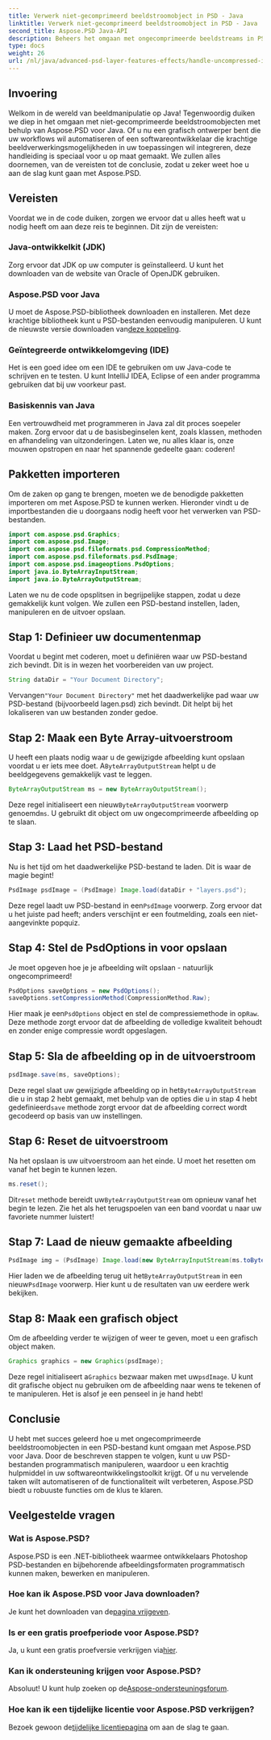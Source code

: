 ```yaml
---
title: Verwerk niet-gecomprimeerd beeldstroomobject in PSD - Java
linktitle: Verwerk niet-gecomprimeerd beeldstroomobject in PSD - Java
second_title: Aspose.PSD Java-API
description: Beheers het omgaan met ongecomprimeerde beeldstreams in PSD met behulp van Aspose.PSD voor Java met deze eenvoudig te volgen handleiding. Ideaal voor ontwikkelaars en ontwerpers.
type: docs
weight: 26
url: /nl/java/advanced-psd-layer-features-effects/handle-uncompressed-image-stream-object-psd/
---
```

## Invoering
Welkom in de wereld van beeldmanipulatie op Java! Tegenwoordig duiken we diep in het omgaan met niet-gecomprimeerde beeldstroomobjecten met behulp van Aspose.PSD voor Java. Of u nu een grafisch ontwerper bent die uw workflows wil automatiseren of een softwareontwikkelaar die krachtige beeldverwerkingsmogelijkheden in uw toepassingen wil integreren, deze handleiding is speciaal voor u op maat gemaakt. We zullen alles doornemen, van de vereisten tot de conclusie, zodat u zeker weet hoe u aan de slag kunt gaan met Aspose.PSD.
## Vereisten
Voordat we in de code duiken, zorgen we ervoor dat u alles heeft wat u nodig heeft om aan deze reis te beginnen. Dit zijn de vereisten:
### Java-ontwikkelkit (JDK)
Zorg ervoor dat JDK op uw computer is geïnstalleerd. U kunt het downloaden van de website van Oracle of OpenJDK gebruiken.
### Aspose.PSD voor Java
 U moet de Aspose.PSD-bibliotheek downloaden en installeren. Met deze krachtige bibliotheek kunt u PSD-bestanden eenvoudig manipuleren. U kunt de nieuwste versie downloaden van[deze koppeling](https://releases.aspose.com/psd/java/).
### Geïntegreerde ontwikkelomgeving (IDE)
Het is een goed idee om een IDE te gebruiken om uw Java-code te schrijven en te testen. U kunt IntelliJ IDEA, Eclipse of een ander programma gebruiken dat bij uw voorkeur past.
### Basiskennis van Java
Een vertrouwdheid met programmeren in Java zal dit proces soepeler maken. Zorg ervoor dat u de basisbeginselen kent, zoals klassen, methoden en afhandeling van uitzonderingen.
Laten we, nu alles klaar is, onze mouwen opstropen en naar het spannende gedeelte gaan: coderen!
## Pakketten importeren
Om de zaken op gang te brengen, moeten we de benodigde pakketten importeren om met Aspose.PSD te kunnen werken. Hieronder vindt u de importbestanden die u doorgaans nodig heeft voor het verwerken van PSD-bestanden.
```java
import com.aspose.psd.Graphics;
import com.aspose.psd.Image;
import com.aspose.psd.fileformats.psd.CompressionMethod;
import com.aspose.psd.fileformats.psd.PsdImage;
import com.aspose.psd.imageoptions.PsdOptions;
import java.io.ByteArrayInputStream;
import java.io.ByteArrayOutputStream;
```
Laten we nu de code opsplitsen in begrijpelijke stappen, zodat u deze gemakkelijk kunt volgen. We zullen een PSD-bestand instellen, laden, manipuleren en de uitvoer opslaan. 
## Stap 1: Definieer uw documentenmap
Voordat u begint met coderen, moet u definiëren waar uw PSD-bestand zich bevindt. Dit is in wezen het voorbereiden van uw project. 
```java
String dataDir = "Your Document Directory";
```
 Vervangen`"Your Document Directory"` met het daadwerkelijke pad waar uw PSD-bestand (bijvoorbeeld lagen.psd) zich bevindt. Dit helpt bij het lokaliseren van uw bestanden zonder gedoe.
## Stap 2: Maak een Byte Array-uitvoerstroom
 U heeft een plaats nodig waar u de gewijzigde afbeelding kunt opslaan voordat u er iets mee doet. A`ByteArrayOutputStream` helpt u de beeldgegevens gemakkelijk vast te leggen.
```java
ByteArrayOutputStream ms = new ByteArrayOutputStream();
```
 Deze regel initialiseert een nieuw`ByteArrayOutputStream` voorwerp genoemd`ms`. U gebruikt dit object om uw ongecomprimeerde afbeelding op te slaan.
## Stap 3: Laad het PSD-bestand
Nu is het tijd om het daadwerkelijke PSD-bestand te laden. Dit is waar de magie begint!
```java
PsdImage psdImage = (PsdImage) Image.load(dataDir + "layers.psd");
```
Deze regel laadt uw PSD-bestand in een`PsdImage` voorwerp. Zorg ervoor dat u het juiste pad heeft; anders verschijnt er een foutmelding, zoals een niet-aangevinkte popquiz.
## Stap 4: Stel de PsdOptions in voor opslaan
Je moet opgeven hoe je je afbeelding wilt opslaan - natuurlijk ongecomprimeerd!
```java
PsdOptions saveOptions = new PsdOptions();
saveOptions.setCompressionMethod(CompressionMethod.Raw);
```
 Hier maak je een`PsdOptions` object en stel de compressiemethode in op`Raw`. Deze methode zorgt ervoor dat de afbeelding de volledige kwaliteit behoudt en zonder enige compressie wordt opgeslagen.
## Stap 5: Sla de afbeelding op in de uitvoerstroom
```java
psdImage.save(ms, saveOptions);
```
 Deze regel slaat uw gewijzigde afbeelding op in het`ByteArrayOutputStream` die u in stap 2 hebt gemaakt, met behulp van de opties die u in stap 4 hebt gedefinieerd`save` methode zorgt ervoor dat de afbeelding correct wordt gecodeerd op basis van uw instellingen.
## Stap 6: Reset de uitvoerstroom
Na het opslaan is uw uitvoerstroom aan het einde. U moet het resetten om vanaf het begin te kunnen lezen.
```java
ms.reset();
```
 Dit`reset` methode bereidt uw`ByteArrayOutputStream` om opnieuw vanaf het begin te lezen. Zie het als het terugspoelen van een band voordat u naar uw favoriete nummer luistert!
## Stap 7: Laad de nieuw gemaakte afbeelding
```java
PsdImage img = (PsdImage) Image.load(new ByteArrayInputStream(ms.toByteArray()));
```
 Hier laden we de afbeelding terug uit het`ByteArrayOutputStream` in een nieuw`PsdImage` voorwerp. Hier kunt u de resultaten van uw eerdere werk bekijken.
## Stap 8: Maak een grafisch object
Om de afbeelding verder te wijzigen of weer te geven, moet u een grafisch object maken.
```java
Graphics graphics = new Graphics(psdImage);
```
 Deze regel initialiseert a`Graphics` bezwaar maken met uw`psdImage`. U kunt dit grafische object nu gebruiken om de afbeelding naar wens te tekenen of te manipuleren. Het is alsof je een penseel in je hand hebt!
## Conclusie 
U hebt met succes geleerd hoe u met ongecomprimeerde beeldstroomobjecten in een PSD-bestand kunt omgaan met Aspose.PSD voor Java. Door de beschreven stappen te volgen, kunt u uw PSD-bestanden programmatisch manipuleren, waardoor u een krachtig hulpmiddel in uw softwareontwikkelingstoolkit krijgt. Of u nu vervelende taken wilt automatiseren of de functionaliteit wilt verbeteren, Aspose.PSD biedt u robuuste functies om de klus te klaren.
## Veelgestelde vragen
### Wat is Aspose.PSD?
Aspose.PSD is een .NET-bibliotheek waarmee ontwikkelaars Photoshop PSD-bestanden en bijbehorende afbeeldingsformaten programmatisch kunnen maken, bewerken en manipuleren.
### Hoe kan ik Aspose.PSD voor Java downloaden?
 Je kunt het downloaden van de[pagina vrijgeven](https://releases.aspose.com/psd/java/).
### Is er een gratis proefperiode voor Aspose.PSD?
 Ja, u kunt een gratis proefversie verkrijgen via[hier](https://releases.aspose.com/).
### Kan ik ondersteuning krijgen voor Aspose.PSD?
 Absoluut! U kunt hulp zoeken op de[Aspose-ondersteuningsforum](https://forum.aspose.com/c/psd/34).
### Hoe kan ik een tijdelijke licentie voor Aspose.PSD verkrijgen?
 Bezoek gewoon de[tijdelijke licentiepagina](https://purchase.aspose.com/temporary-license/) om aan de slag te gaan.